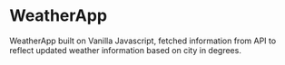 # WeatherApp
WeatherApp built on Vanilla Javascript, fetched information from API to reflect updated weather information based on city in  degrees.
